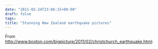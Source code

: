 ```yaml
---
date: "2011-02-24T23:06:15+00:00"
draft: false
tags: 
title: "Stunning New Zealand earthquake pictures"
---
```

From http://www.boston.com/bigpicture/2011/02/christchurch_earthquake.html:

